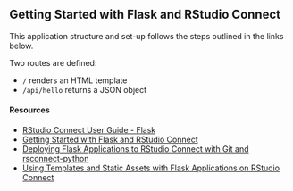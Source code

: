 ## Getting Started with Flask and RStudio Connect

This application structure and set-up follows the steps outlined in the links below.

Two routes are defined:

- `/` renders an HTML template
- `/api/hello` returns a JSON object

#### Resources

- [RStudio Connect User Guide - Flask](https://docs.rstudio.com/connect/1.8.2/user/flask/)
- [Getting Started with Flask and RStudio Connect](https://support.rstudio.com/hc/en-us/articles/360044700234)
- [Deploying Flask Applications to RStudio Connect with Git and rsconnect-python](https://support.rstudio.com/hc/en-us/articles/360045224233)
- [Using Templates and Static Assets with Flask Applications on RStudio Connect](https://support.rstudio.com/hc/en-us/articles/360045279313)
